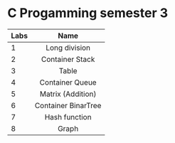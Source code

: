 # C Progamming semester 3
|     Labs      |                        Name                       |
| ------------- |:-------------------------------------------------:|
| 1             | Long division					                    |
| 2             | Container Stack						            |
| 3             | Table												|
| 4             | Container Queue			                        |
| 5             | Matrix (Addition)		                            |
| 6             | Container BinarTree		  				        |
| 7             | Hash function				                	    |
| 8             | Graph					 		                    |